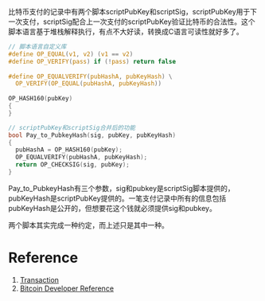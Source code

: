 
比特币支付的记录中有两个脚本scriptPubKey和scriptSig，scriptPubKey用于下一次支付，scriptSig配合上一次支付的scriptPubKey验证比特币的合法性。这个脚本语言基于堆栈解释执行，有点不大好读，转换成C语言可读性就好多了。


```C
// 脚本语言自定义库
#define OP_EQUAL(v1, v2) (v1 == v2) 
#define OP_VERIFY(pass) if (!pass) return false 
  
#define OP_EQUALVERIFY(pubHashA, pubKeyHash) \
  OP_VERIFY(OP_EQUAL(pubHashA, pubKeyHash))
  
OP_HASH160(pubKey)
{
}
```

```C
// scriptPubKey和scriptSig合并后的功能
bool Pay_to_PubkeyHash(sig, pubKey, pubKeyHash)
{
  pubHashA = OP_HASH160(pubKey);
  OP_EQUALVERIFY(pubHashA, pubKeyHash);
  return OP_CHECKSIG(sig, pubKey);
}
```

Pay_to_PubkeyHash有三个参数，sig和pubkey是scriptSig脚本提供的，pubKeyHash是scriptPubKey提供的。一笔支付记录中所有的信息包括pubKeyHash是公开的，但想要花这个钱就必须提供sig和pubkey。

两个脚本其实完成一种约定，而上述只是其中一种。

# Reference
1. [Transaction](https://en.bitcoin.it/wiki/Transaction)
2. [Bitcoin Developer Reference](https://bitcoin.org/en/developer-reference)
